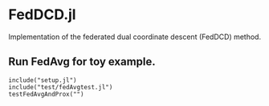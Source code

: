 # FedDCD.jl
Implementation of the federated dual coordinate descent (FedDCD) method.


## Run FedAvg for toy example.
```
include("setup.jl")
include("test/fedAvgtest.jl")
testFedAvgAndProx("")
```

